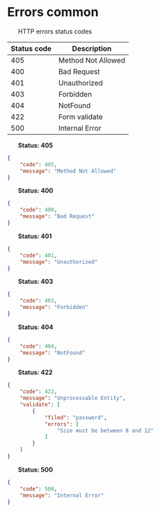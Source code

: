 Errors common
===================

<img style="height: 13px;" src="https://github.githubassets.com/images/icons/emoji/unicode/26ab.png"/> &nbsp;
HTTP errors status codes

| Status code | Description          |
|-------------|----------------------|
| 405         | Method Not Allowed   |
| 400         | Bad Request          |
| 401         | Unauthorized         |
| 403         | Forbidden            |
| 404         | NotFound             |
| 422         | Form validate        |
| 500         | Internal Error       |

<img style="height: 13px;" src="https://github.githubassets.com/images/icons/emoji/unicode/1f534.png"/> &nbsp;
<b>Status: 405</b>

```json
{
    "code": 405,
    "message": "Method Not Allowed"
}
```

<img style="height: 13px;" src="https://github.githubassets.com/images/icons/emoji/unicode/1f534.png"/> &nbsp;
<b>Status: 400</b>

```json
{
    "code": 400,
    "message": "Bad Request"
}
```

<img style="height: 13px;" src="https://github.githubassets.com/images/icons/emoji/unicode/1f534.png"/> &nbsp;
<b>Status: 401</b>

```json
{
    "code": 401,
    "message": "Unauthorized"
}
```

<img style="height: 13px;" src="https://github.githubassets.com/images/icons/emoji/unicode/1f534.png"/> &nbsp;
<b>Status: 403</b>

```json
{
    "code": 403,
    "message": "Forbidden"
}
```

<img style="height: 13px;" src="https://github.githubassets.com/images/icons/emoji/unicode/1f534.png"/> &nbsp;
<b>Status: 404</b>

```json
{
    "code": 404,
    "message": "NotFound"
}
```

<img style="height: 13px;" src="https://github.githubassets.com/images/icons/emoji/unicode/1f534.png"/> &nbsp;
<b>Status: 422</b>

```json
{
    "code": 422,
    "message": "Unprocessable Entity",
    "validate": [
        {
            "filed": "password",
            "errors": [
                "Size must be between 8 and 12"
            ]
        }
    ]
}
```

<img style="height: 13px;" src="https://github.githubassets.com/images/icons/emoji/unicode/1f534.png"/> &nbsp;
<b>Status: 500</b>

```json
{
    "code": 500,
    "message": "Internal Error"
}
```
